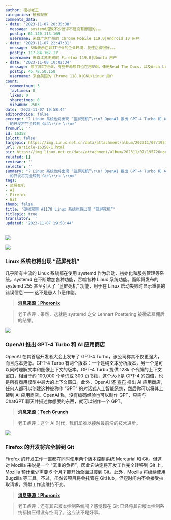 ```yaml
---
author: 硬核老王
categories: 硬核观察
comments_data:
- date: '2023-11-07 20:35:38'
  message: systemd招致不少批评不是没有原因的。。。
  postip: 61.140.113.169
  username: 来自广东广州的 Chrome Mobile 119.0|Android 10 用户
- date: '2023-11-07 22:47:31'
  message: SVN表示在非IT行业的企业环境，我还活得很好。。。
  postip: 117.84.167.17
  username: 来自江苏无锡的 Firefox 119.0|Ubuntu 用户
- date: '2023-11-08 10:02:34'
  message: 除了非IT行业，有些开源项目也在用SVN。像是Read The Docs，以及Arch Linux的软件仓库，内部都还在用SVN。其中Arch还借助SVN2Git来向Git用户开放对软件仓库的访问
  postip: 45.78.50.158
  username: 来自美国的 Chrome 118.0|GNU/Linux 用户
count:
  commentnum: 3
  favtimes: 0
  likes: 0
  sharetimes: 0
  viewnum: 2503
date: '2023-11-07 19:58:44'
editorchoice: false
excerpt: "? Linux 系统也将出现 “蓝屏死机”\r\n? OpenAI 推出 GPT-4 Turbo 和 AI 应用商店\r\n? Firefox
  的开发将完全转到 Git\r\n» \r\n»"
fromurl: ''
id: 16358
islctt: false
largepic: https://img.linux.net.cn/data/attachment/album/202311/07/195726uor9afzf2irfrooq.jpg
url: /article-16358-1.html
pic: https://img.linux.net.cn/data/attachment/album/202311/07/195726uor9afzf2irfrooq.jpg.thumb.jpg
related: []
reviewer: ''
selector: ''
summary: "? Linux 系统也将出现 “蓝屏死机”\r\n? OpenAI 推出 GPT-4 Turbo 和 AI 应用商店\r\n? Firefox
  的开发将完全转到 Git\r\n» \r\n»"
tags:
- 蓝屏死机
- AI
- Firefox
- Git
thumb: false
title: '硬核观察 #1178 Linux 系统也将出现 “蓝屏死机”'
titlepic: true
translator: ''
updated: '2023-11-07 19:58:44'
---
```


![](https://img.linux.net.cn/data/attachment/album/202311/07/195726uor9afzf2irfrooq.jpg)


![](https://img.linux.net.cn/data/attachment/album/202311/07/195745r4dkcrsnwinnki3o.png)


### Linux 系统也将出现 “蓝屏死机”


几乎所有主流的 Linux 系统都在使用 systemd 作为启动、初始化和服务管理等系统。systemd 在不断增加各种功能，吞噬各种 Linux 系统功能。而即将发布的 systemd 255 甚至引入了 “蓝屏死机” 功能，用于在 Linux 启动失败时显示重要的错误信息 —— 这不是愚人节恶作剧。



> 
> **[消息来源：Phoronix](https://www.phoronix.com/news/systemd-255-rc1)**
> 
> 
> 



> 
> 老王点评：果然，这就是 systemd 之父 Lennart Poettering 被微软雇佣后的结果。
> 
> 
> 


![](https://img.linux.net.cn/data/attachment/album/202311/07/195759fkf5iainninubtks.png)


### OpenAI 推出 GPT-4 Turbo 和 AI 应用商店


OpenAI 在其首届开发者大会上发布了 GPT-4 Turbo，该公司称其不仅更强大，而且成本更低。GPT-4 Turbo 有两个版本：一个是纯文本分析版本，另一个是可以同时理解文本和图像上下文的版本。GPT-4 Turbo 提供 128k 个令牌的上下文窗口，相当于约 100,000 个单词或 300 页书籍，这个大小是 GPT-4 的四倍，也是所有商用模型中最大的上下文窗口。此外，OpenAI 还 [宣布](https://techcrunch.com/2023/11/06/app-store-for-ai-build-your-own-gpt-and-sell-it-on-openais-gpt-store/) 推出 AI 应用商店，任何人都可以创建这种被称作 “GPT” 的对话式人工智能系统，然后你可以将其上架到 AI 应用商店。OpenAI 称，没有编码经验也可以制作 GPT，只需与 ChatGPT 聊天并描述你想要的东西，就可以制作一个 GPT。



> 
> **[消息来源：Tech Crunch](https://techcrunch.com/2023/11/06/openai-launches-gpt-4-turbo-and-launches-fine-tuning-program-for-gpt-4/)**
> 
> 
> 



> 
> 老王点评：这个 AI 时代，我们却难以接触最前沿的技术进步。
> 
> 
> 


![](https://img.linux.net.cn/data/attachment/album/202311/07/195819al7evvab8i9emli1.png)


### Firefox 的开发将完全转到 Git


Firefox 的开发工作一直都在同时使用两个版本控制系统 Mercurial 和 Git。但这对 Mozilla 来说是一个 “沉重的负担”，因此它决定将开发工作完全转移到 Git 上。Mozilla 预计至少需要 6 个月才能开始全面过渡到 Git。此外，Mozilla 将继续使用 Bugzilla 等工具。不过，虽然该项目将会托管在 GitHub，但短时间内不会接受拉取请求，贡献工作流维持不变。



> 
> **[消息来源：Phoronix](https://www.phoronix.com/news/Firefox-Going-Git)**
> 
> 
> 



> 
> 老王点评：还有其它版本控制系统吗？感觉现在 Git 已经将其它版本控制系统都挤压得没有空间了。这应该不是好事。
> 
> 
>